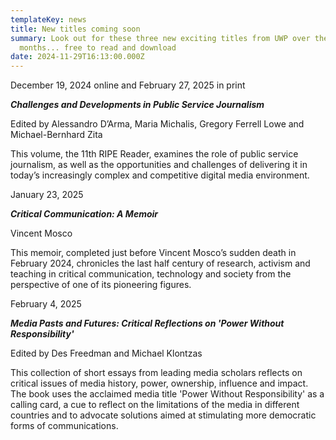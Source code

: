 ```yaml
---
templateKey: news
title: New titles coming soon
summary: Look out for these three new exciting titles from UWP over the next few
  months... free to read and download
date: 2024-11-29T16:13:00.000Z
---
```

December 19, 2024 online and February 27, 2025 in print

***Challenges and Developments in Public Service Journalism***

Edited by Alessandro D’Arma, Maria Michalis, Gregory Ferrell Lowe and Michael-Bernhard Zita

This volume, the 11th RIPE Reader, examines the role of public service journalism, as well as the opportunities and challenges of delivering it in today’s increasingly complex and competitive digital media environment. 



January 23, 2025

***Critical Communication: A Memoir***

Vincent Mosco

This memoir, completed just before Vincent Mosco’s sudden death in February 2024, chronicles the last half century of research, activism and teaching in critical communication, technology and society from the perspective of one of its pioneering figures. 



February 4, 2025

***Media Pasts and Futures: Critical Reflections on 'Power Without Responsibility'***

Edited by Des Freedman and Michael Klontzas

This collection of short essays from leading media scholars reflects on critical issues of media history, power, ownership, influence and impact. The book uses the acclaimed media title 'Power Without Responsibility' as a calling card, a cue to reflect on the limitations of the media in different countries and to advocate solutions aimed at stimulating more democratic forms of communications.
